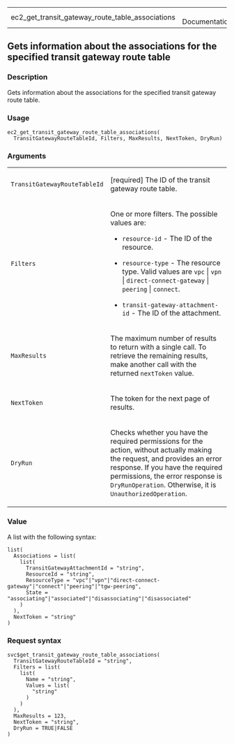 <table style="width: 100%;">
<tbody>
<tr class="odd">
<td>ec2_get_transit_gateway_route_table_associations</td>
<td style="text-align: right;">R Documentation</td>
</tr>
</tbody>
</table>

## Gets information about the associations for the specified transit gateway route table

### Description

Gets information about the associations for the specified transit
gateway route table.

### Usage

    ec2_get_transit_gateway_route_table_associations(
      TransitGatewayRouteTableId, Filters, MaxResults, NextToken, DryRun)

### Arguments

<table>
<colgroup>
<col style="width: 35%" />
<col style="width: 65%" />
</colgroup>
<tbody>
<tr class="odd">
<td><code
id="ec2_get_transit_gateway_route_table_associations_:_TransitGatewayRouteTableId">TransitGatewayRouteTableId</code></td>
<td><p>[required] The ID of the transit gateway route table.</p></td>
</tr>
<tr class="even">
<td><code
id="ec2_get_transit_gateway_route_table_associations_:_Filters">Filters</code></td>
<td><p>One or more filters. The possible values are:</p>
<ul>
<li><p><code>resource-id</code> - The ID of the resource.</p></li>
<li><p><code>resource-type</code> - The resource type. Valid values are
<code>vpc</code> | <code>vpn</code> |
<code>direct-connect-gateway</code> | <code>peering</code> |
<code>connect</code>.</p></li>
<li><p><code>transit-gateway-attachment-id</code> - The ID of the
attachment.</p></li>
</ul></td>
</tr>
<tr class="odd">
<td><code
id="ec2_get_transit_gateway_route_table_associations_:_MaxResults">MaxResults</code></td>
<td><p>The maximum number of results to return with a single call. To
retrieve the remaining results, make another call with the returned
<code>nextToken</code> value.</p></td>
</tr>
<tr class="even">
<td><code
id="ec2_get_transit_gateway_route_table_associations_:_NextToken">NextToken</code></td>
<td><p>The token for the next page of results.</p></td>
</tr>
<tr class="odd">
<td><code
id="ec2_get_transit_gateway_route_table_associations_:_DryRun">DryRun</code></td>
<td><p>Checks whether you have the required permissions for the action,
without actually making the request, and provides an error response. If
you have the required permissions, the error response is
<code>DryRunOperation</code>. Otherwise, it is
<code>UnauthorizedOperation</code>.</p></td>
</tr>
</tbody>
</table>

### Value

A list with the following syntax:

    list(
      Associations = list(
        list(
          TransitGatewayAttachmentId = "string",
          ResourceId = "string",
          ResourceType = "vpc"|"vpn"|"direct-connect-gateway"|"connect"|"peering"|"tgw-peering",
          State = "associating"|"associated"|"disassociating"|"disassociated"
        )
      ),
      NextToken = "string"
    )

### Request syntax

    svc$get_transit_gateway_route_table_associations(
      TransitGatewayRouteTableId = "string",
      Filters = list(
        list(
          Name = "string",
          Values = list(
            "string"
          )
        )
      ),
      MaxResults = 123,
      NextToken = "string",
      DryRun = TRUE|FALSE
    )
